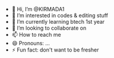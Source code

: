 - 👋 Hi, I’m @KIRMADA1
- 👀 I’m interested in codes & editing stuff
- 🌱 I’m currently learning btech 1st year
- 💞️ I’m looking to collaborate on 
- 📫 How to reach me 
- 😄 Pronouns: ...
- ⚡ Fun fact: don't want to be fresher 

<!---
KIRMADA1/KIRMADA1 is a ✨ special ✨ repository because its `README.md` (this file) appears on your GitHub profile.
You can click the Preview link to take a look at your changes.
--->

